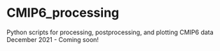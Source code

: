 # CMIP6_processing
Python scripts for processing, postprocessing, and plotting CMIP6 data
December 2021 - Coming soon!
